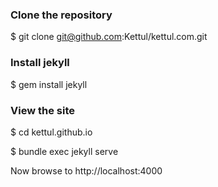 ### Clone the repository

$ git clone git@github.com:Kettul/kettul.com.git

### Install jekyll

$ gem install jekyll

### View the site

$ cd kettul.github.io

$ bundle exec jekyll serve

Now browse to http://localhost:4000